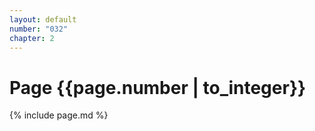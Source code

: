 ```yaml
---
layout: default
number: "032"
chapter: 2
---
```


# Page {{page.number | to_integer}}
{% include page.md %}
